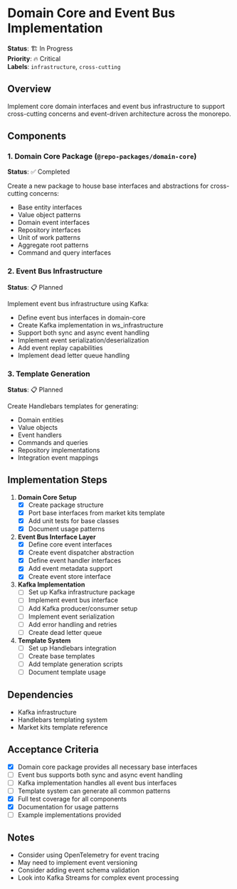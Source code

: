 # Domain Core and Event Bus Implementation

**Status**: 🏗️ In Progress  
**Priority**: 🔥 Critical  
**Labels**: `infrastructure`, `cross-cutting`

## Overview

Implement core domain interfaces and event bus infrastructure to support cross-cutting concerns and event-driven architecture across the monorepo.

## Components

### 1. Domain Core Package (`@repo-packages/domain-core`)

**Status**: ✅ Completed

Create a new package to house base interfaces and abstractions for cross-cutting concerns:

- Base entity interfaces
- Value object patterns
- Domain event interfaces
- Repository interfaces
- Unit of work patterns
- Aggregate root patterns
- Command and query interfaces

### 2. Event Bus Infrastructure

**Status**: 📋 Planned

Implement event bus infrastructure using Kafka:

- Define event bus interfaces in domain-core
- Create Kafka implementation in ws_infrastructure
- Support both sync and async event handling
- Implement event serialization/deserialization
- Add event replay capabilities
- Implement dead letter queue handling

### 3. Template Generation

**Status**: 📋 Planned

Create Handlebars templates for generating:

- Domain entities
- Value objects
- Event handlers
- Commands and queries
- Repository implementations
- Integration event mappings

## Implementation Steps

1. **Domain Core Setup**
   - [x] Create package structure
   - [x] Port base interfaces from market kits template
   - [x] Add unit tests for base classes
   - [x] Document usage patterns

2. **Event Bus Interface Layer**
   - [x] Define core event interfaces
   - [x] Create event dispatcher abstraction
   - [x] Define event handler interfaces
   - [x] Add event metadata support
   - [x] Create event store interface

3. **Kafka Implementation**
   - [ ] Set up Kafka infrastructure package
   - [ ] Implement event bus interface
   - [ ] Add Kafka producer/consumer setup
   - [ ] Implement event serialization
   - [ ] Add error handling and retries
   - [ ] Create dead letter queue

4. **Template System**
   - [ ] Set up Handlebars integration
   - [ ] Create base templates
   - [ ] Add template generation scripts
   - [ ] Document template usage

## Dependencies

- Kafka infrastructure
- Handlebars templating system
- Market kits template reference

## Acceptance Criteria

- [x] Domain core package provides all necessary base interfaces
- [ ] Event bus supports both sync and async event handling
- [ ] Kafka implementation handles all event bus interfaces
- [ ] Template system can generate all common patterns
- [x] Full test coverage for all components
- [x] Documentation for usage patterns
- [ ] Example implementations provided

## Notes

- Consider using OpenTelemetry for event tracing
- May need to implement event versioning
- Consider adding event schema validation
- Look into Kafka Streams for complex event processing
